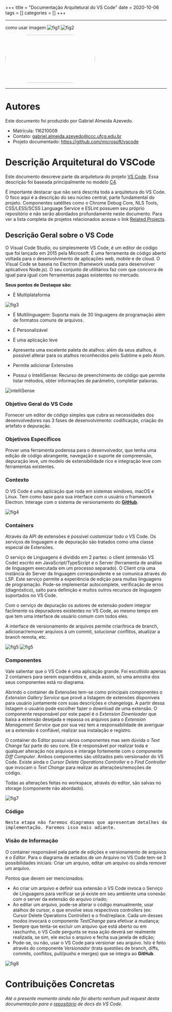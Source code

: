 +++
title = "Documentação Arquitetural do VS Code"
date = 2020-10-06
tags = []
categories = []
+++



***

como usar imagem 
![fig1](logo1.png)
![fig2](logo2.png)

<img src="logo2.png" style="border-radius: 80px; width: 280px; height:150px"/>

<img src="logo3.png" style="height: 0px; width: 80px;"/>

***

# Autores

Este documento foi produzido por Gabriel Almeida Azevedo.

- Matrícula: 116210009
- Contato: gabriel.almeida.azevedo@ccc.ufcg.edu.br
- Projeto documentado: https://github.com/microsoft/vscode

# Descrição Arquitetural do VSCode

Este documento descreve parte da arquitetura do projeto [VS Code](https://github.com/microsoft/vscode). Essa descrição foi baseada principalmente no modelo [C4](https://c4model.com/).

É importante destacar que não será descrita toda a arquitetura do VS Code. O foco aqui é a descrição do seu núcleo central, parte fundamental do projeto. Componentes satélites como o Chrome Debug Core, NLS Tools, CSS/LESS/SCSS Language Service e ESLint possuem seu próprio repositório e não serão abordados profundamente neste documento. Para ver a lista completa de projetos relacionados acesse o link [Related Projects](https://github.com/microsoft/vscode/wiki/Related-Projects).


## Descrição Geral sobre o VS Code 

O Visual Code Studio, ou simplesmente VS Code, é um editor de código que foi lançado em 2015 pela Microsoft. É uma ferramenta de código aberto voltada para o desenvolvimento de aplicações web, mobile e de cloud. O Visual Code se baseia no Electron (framework usada para desenvolver aplicativos Node.js). O seu conjunto de utilitários faz com que concorra de igual para igual com ferramentas pagas existentes no mercado.

**Seus pontos de Destaque são:**

+ É Multiplataforma

![fig3](multiplataforma.png)

+ É Multilinguagem: Suporta mais de 30 linguagens de programação além de formatos comuns de arquivos.

+ É Personalizável

+ É uma aplicação leve

+ Apresenta uma excelente paleta de atalhos: além da seus atalhos, é possível alterar para os atalhos reconhecidos pelo Sublime e pelo Atom.

+ Permite adicionar Extensões

+ Possui o IntelliSense: Recurso de preenchimento de código que permite listar métodos, obter informações de parâmetro, completar palavras.

![intelliSense](intelliSense.gif)

### Objetivo Geral do VS Code

Fornecer um editor de código simples que cubra as necessidades dos desenvolvedores nas 3 fases de desenvolvimento: codificação, criação do artefato e depuração.

### Objetivos Específicos

Prover uma ferramenta poderosa para o desenvolvedor, que tenha uma edição de código abrangente, navegação e suporte de compreensão, depuração leve, um modelo de extensibilidade rico e integração leve com ferramentas existentes.

### Contexto

O VS Code é uma aplicação que roda em sistemas windows, macOS e Linux. Tem como base para sua interface com o usuário o framework Electron. Interage com o sistema de versionamento do **[GitHub](https://github.com/)**.

![fig4](c4-contexto-vscode-plat.png) 

### Containers

Através da API de extensões é possível customizar todo o VS Code. Os serviços de linguagem e de depuração são tratados como uma classe especial de Extensões. 

O serviço de Linguagens é dividido em 2 partes: o client (entensão VS Code) escrito em JavaScript/TypeScript e o Server (ferramenta de análise de linguagem executada em um processo separado). O Client cria uma instância do Server da linguagem correspondente e se comunica através do LSP. Este serviço permite a experiência de edição para muitas linguagens de programação. Pode-se implementar autocomplete, verificação de erros (diagnóstico), salto para definição e muitos outros recursos de linguagem suportados no VS Code. 

Com o serviço de depuração os autores de extensão podem integrar facilmente os depuradores existentes no VS Code, ao mesmo tempo em que tem uma interface de usuário comum com todos eles.

A interface de versionamento de arquivos permite criar/troca de branch, adicionar/remover arquivos à um commit, solucionar conflitos, atualizar a branch remota, etc. 


![fig5](c4-containers-vscode.png)
![fig5](c4-containers-vscode-2.png)

### Componentes

Vale salientar que o VS Code é uma aplicação grande. Foi escolhido apenas 2 containers para serem expandidos e, ainda assim, só uma amostra dos seus componentes está no diagrama.   

Abrindo o container de Extensões tem-se como principais componentes o *Extension Gallery Service* que provê a listagem de extensões disponíveis para usuário juntamente com suas descrições e changelogs. A partir dessa listagem o usuário pode escolher fazer o download de uma extensão. O componente responsável por este papel é o *Extension Downloader* que baixa a extensão desejada e repassa os arquivos para o *Extension Management Service* que por sua vez tem a responsabilidade de averiguar se a extensão é confiável, realizar sua instalação e registro.  

O container do Editor possui vários componentes mas sem dúvida o *Text Change* faz parte do seu core. Ele é responsável por realizar toda e qualquer alteração nos arquivos e interage fortemente com o componente *Diff Computer*. Ambos componentes são utilizados pelo versionador do VS Code. Existe ainda o *Cursor Delete Operations Controller* e o *Find Controller* que invocam o *Text Change* para realizar as alterações/remoções de código.

Todas as alterações feitas no workspace, através do editor, são salvas no storage (componente não abordado).

![fig7](c4-componentes-vscode.png)

### Código

<pre>
Nesta etapa não faremos diagramas que apresentam detalhes da
implementação. Faremos isso mais adiante.
</pre>

### Visão de Informação

O container responsável pela parte de edições e versionamento de arquivos é o *Editor*. Para o diagrama de estados de um Arquivo no VS Code tem-se 3 possibilidades iniciais: Criar um arquivo, editar um arquivo ou ainda remover um arquivo. 
   
Pontos que devem ser mencionados: 
+ Ao criar um arquivo e definir sua extensão o VS Code invoca o Serviço de Linguagens para verificar se já existe em seu ambiente uma conexão com o server da extensão do arquivo criado;
+ Ao editar um arquivo, pode-se alterar o código manualmente, usar atalhos de cursor, o que envolve seus respectivos controllers (ex: Cursor Delete Operations Controller) e o find/replace. Cada um desses modos invocará o componente *TextChange* para efetivar a mudança;  
+ Sempre que tenta-se excluir um arquivo que está aberto ou em raschunho, o VS Code pergunta se essa ação deverá ser realmente realizada, se sim, ele exclui o arquivo e fecha sua janela de edição;  
+ Pode-se, ou não, usar o VS Code para versionar seu arquivo. Isto é feito através do componente *Versionador* (trata questões de branch, diffs, commits, conflitos, pull/pushs e merges) que se integra ao **GitHub**.

![fig8](diagrama-informacao-vscode.png)


# Contribuições Concretas

*Até o presente momento ainda não foi aberto nenhum pull request desta documentação para o [repositório](https://github.com/microsoft/vscode-docs/) de docs do VS Code.*